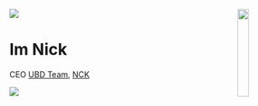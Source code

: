 ![](https://hit.yhype.me/github/profile?user_id=44925968)
<img align='right' src='https://media.discordapp.net/attachments/1041330297704304760/1045318584487903242/b261c101ef4920c448cba429295f3c28.png' width='20%'>  

# Im Nick
CEO [UBD Team](https://discord.gg/VgkSS6aNae), [NCK](https://nck.gg)
  
![](https://komarev.com/ghpvc/?username=nckgg&color=blueviolet)
